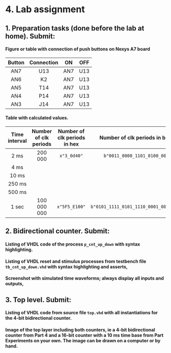 # 4. Lab assignment
## 1. Preparation tasks (done before the lab at home). Submit:

#### Figure or table with connection of push buttons on Nexys A7 board
| Button | Connection | ON | OFF |
| :-: | :-: | :-: | :-: |
| AN7 | U13 |AN7 | U13 |
| AN6 | K2 | AN7 | U13 |
| AN5 | T14 | AN7 | U13 |
| AN4 | P14 | AN7 | U13 |
| AN3 | J14 | AN7 | U13 |

#### Table with calculated values.
 | **Time interval** | **Number of clk periods** | **Number of clk periods in hex** | **Number of clk periods in binary** |
  | :-: | :-: | :-: | :-: |
  | 2&nbsp;ms | 200 000 | `x"3_0d40"` | `b"0011_0000_1101_0100_0000"` |
  | 4&nbsp;ms |
  | 10&nbsp;ms |
  | 250&nbsp;ms |
  | 500&nbsp;ms |
  | 1&nbsp;sec | 100 000 000 | `x"5F5_E100"` | `b"0101_1111_0101_1110_0001_0000_0000"` |

## 2. Bidirectional counter. Submit:
#### Listing of VHDL code of the process `p_cnt_up_down` with syntax highlighting.
#### Listing of VHDL reset and stimulus processes from testbench file `tb_cnt_up_down.vhd` with syntax highlighting and asserts,
#### Screenshot with simulated time waveforms; always display all inputs and outputs,

## 3. Top level. Submit:
#### Listing of VHDL code from source file `top.vhd` with all instantiations for the 4-bit bidirectional counter.
#### Image of the top layer including both counters, ie a 4-bit bidirectional counter from Part 4 and a 16-bit counter with a 10 ms time base from Part Experiments on your own. The image can be drawn on a computer or by hand.


